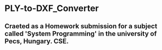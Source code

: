 # PLY-to-DXF_Converter
## Craeted as a Homework submission for a subject called 'System Programming' in the university of Pecs, Hungary. CSE.

